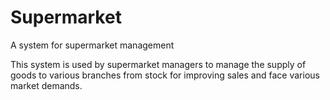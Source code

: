 # Supermarket
A system for supermarket management

This system is used by supermarket managers to manage the supply of goods to various branches from stock for improving sales and face various market demands.

